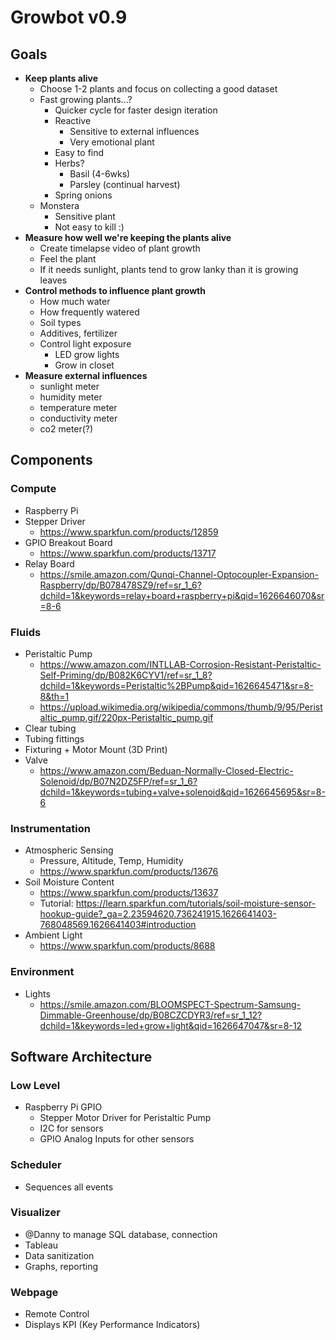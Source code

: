 # Growbot v0.9

## Goals
- **Keep plants alive**
    - Choose 1-2 plants and focus on collecting a good dataset
    - Fast growing plants...?
        - Quicker cycle for faster design iteration
        - Reactive
          - Sensitive to external influences
          - Very emotional plant 
        -  Easy to find
        - Herbs?
            - Basil (4-6wks)
            - Parsley (continual harvest)
        - Spring onions
    - Monstera
      - Sensitive plant
      - Not easy to kill :)
- **Measure how well we're keeping the plants alive**
    - Create timelapse video of plant growth
    - Feel the plant
    - If it needs sunlight, plants tend to grow lanky than it is growing leaves
- **Control methods to influence plant growth**
    - How much water
    - How frequently watered
    - Soil types
    - Additives, fertilizer
    - Control light exposure
        - LED grow lights
        - Grow in closet
- **Measure external influences**
    - sunlight meter
    - humidity meter
    - temperature meter
    - conductivity meter
    - co2 meter(?)



## Components

### Compute
- Raspberry Pi 
- Stepper Driver
  - https://www.sparkfun.com/products/12859
- GPIO Breakout Board
    - https://www.sparkfun.com/products/13717
- Relay Board
  - https://smile.amazon.com/Qunqi-Channel-Optocoupler-Expansion-Raspberry/dp/B078478SZ9/ref=sr_1_6?dchild=1&keywords=relay+board+raspberry+pi&qid=1626646070&sr=8-6

### Fluids 
- Peristaltic Pump
  - https://www.amazon.com/INTLLAB-Corrosion-Resistant-Peristaltic-Self-Priming/dp/B082K6CYV1/ref=sr_1_8?dchild=1&keywords=Peristaltic%2BPump&qid=1626645471&sr=8-8&th=1 
  - https://upload.wikimedia.org/wikipedia/commons/thumb/9/95/Peristaltic_pump.gif/220px-Peristaltic_pump.gif 
- Clear tubing
- Tubing fittings
- Fixturing + Motor Mount (3D Print)
- Valve
    - https://www.amazon.com/Beduan-Normally-Closed-Electric-Solenoid/dp/B07N2DZ5FP/ref=sr_1_6?dchild=1&keywords=tubing+valve+solenoid&qid=1626645695&sr=8-6 

### Instrumentation
- Atmospheric Sensing
    - Pressure, Altitude, Temp, Humidity
    - https://www.sparkfun.com/products/13676
- Soil Moisture Content
    - https://www.sparkfun.com/products/13637 
    - Tutorial: https://learn.sparkfun.com/tutorials/soil-moisture-sensor-hookup-guide?_ga=2.23594620.736241915.1626641403-768048569.1626641403#introduction 
- Ambient Light
  - https://www.sparkfun.com/products/8688

### Environment
- Lights
  - https://smile.amazon.com/BLOOMSPECT-Spectrum-Samsung-Dimmable-Greenhouse/dp/B08CZCDYR3/ref=sr_1_12?dchild=1&keywords=led+grow+light&qid=1626647047&sr=8-12


## Software Architecture

### Low Level
- Raspberry Pi GPIO
  - Stepper Motor Driver for Peristaltic Pump
  - I2C for sensors
  - GPIO Analog Inputs for other sensors

### Scheduler
- Sequences all events

### Visualizer
- @Danny to manage SQL database, connection
- Tableau
- Data sanitization
- Graphs, reporting

### Webpage
- Remote Control
- Displays KPI (Key Performance Indicators)